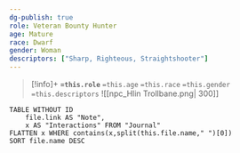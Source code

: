 ```yaml
---
dg-publish: true
role: Veteran Bounty Hunter
age: Mature
race: Dwarf
gender: Woman
descriptors: ["Sharp, Righteous, Straightshooter"]
---
```


> [!info]+
> **`=this.role`**
> `=this.age` `=this.race` `=this.gender`
> `=this.descriptors`
> ![[npc_Hlin Trollbane.png| 300]]

```dataview
TABLE WITHOUT ID
	file.link AS "Note", 
	x AS "Interactions" FROM "Journal"
FLATTEN x WHERE contains(x,split(this.file.name," ")[0])
SORT file.name DESC
```